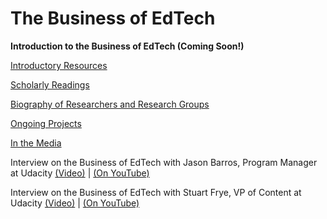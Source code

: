 # The Business of EdTech


__Introduction to the Business of EdTech (Coming Soon!)__

[Introductory Resources](https://www.udacity.com/wiki/Educational_Technology/Business_of_EdTech/Introductory_Resources)

[Scholarly Readings](https://www.udacity.com/wiki/Educational_Technology/Business_of_EdTech/Scholarly_Readings)

[Biography of Researchers and Research Groups](https://www.udacity.com/wiki/Educational_Technology/Business_of_EdTech/Biography_of_Researchers_and_Research_Groups)

[Ongoing Projects](https://www.udacity.com/wiki/Educational_Technology/Business_of_EdTech/Ongoing_Projects)

[In the Media](https://www.udacity.com/wiki/Educational_Technology/Business_of_EdTech/In_the_Media)

Interview on the Business of EdTech with Jason Barros, Program Manager at Udacity [(Video)](https://www.udacity.com/course/viewer#%21/c-ud915/l-4914928543/m-4904029517) | [(On YouTube)](https://www.youtube.com/watch?v=BzKgCgu4CUs)

Interview on the Business of EdTech with Stuart Frye, VP of Content at Udacity [(Video)](https://www.udacity.com/course/viewer#%21/c-ud915/l-4914928543/m-4968338794) | [(On YouTube)](https://www.youtube.com/watch?v=yJ0DXtB_rX0)
